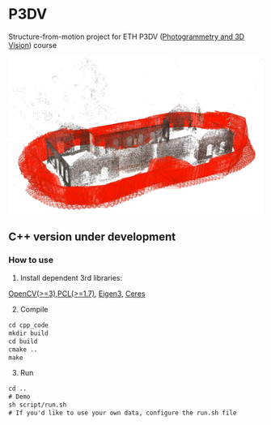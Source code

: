 # P3DV
Structure-from-motion project for ETH P3DV ([Photogrammetry and 3D Vision](https://prs.igp.ethz.ch/)) course

![alt text](assets/demo_expected.png)

## C++ version under development 

### How to use

1. Install dependent 3rd libraries: 

[OpenCV(>=3)](https://github.com/opencv/opencv),[PCL(>=1.7)](https://github.com/PointCloudLibrary/pcl), [Eigen3](https://eigen.tuxfamily.org/dox/), [Ceres](https://github.com/ceres-solver/ceres-solver)


2. Compile
```
cd cpp_code
mkdir build
cd build
cmake ..
make 
```

3. Run
```
cd ..
# Demo
sh script/run.sh
# If you'd like to use your own data, configure the run.sh file
```